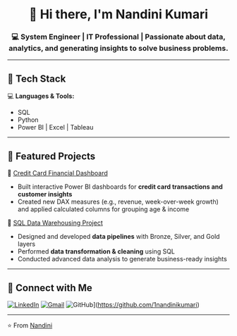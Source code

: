 <h1 align="center"> 🌸 Hi there, I'm Nandini Kumari</h1>
<h3 align="center">💻 System Engineer | IT Professional | Passionate about data, analytics, and generating insights to solve business problems.</h3>
</p>

--- 
## 🔹 Tech Stack  
💻 **Languages & Tools:**  
- SQL   
- Python  
- Power BI | Excel | Tableau  

---

## 🔹 Featured Projects  
📌 [Credit Card Financial Dashboard](https://github.com/1nandinikumari/Credit_Card_Financial_Dashboard)  
- Built interactive Power BI dashboards for **credit card transactions and customer insights**  
- Created new DAX measures (e.g., revenue, week-over-week growth) and applied calculated columns for grouping age & income  

📌 [SQL Data Warehousing Project](https://github.com/1nandinikumari/SQL-Data-Warehouse_Project)  
- Designed and developed **data pipelines** with Bronze, Silver, and Gold layers  
- Performed **data transformation & cleaning** using SQL  
- Conducted advanced data analysis to generate business-ready insights  

---

## 🔹 Connect with Me  
[![LinkedIn](https://img.shields.io/badge/LinkedIn-blue?style=for-the-badge&logo=linkedin&logoColor=white)](https://www.linkedin.com/in/nandini-kumari-5aba4a219/)  [![Gmail](https://img.shields.io/badge/Gmail-D14836?style=for-the-badge&logo=gmail&logoColor=white)](https://mail.google.com/mail/u/0/#inbox)  ![GitHub](https://img.shields.io/badge/GitHub-000?style=for-the-badge&logo=github&logoColor=white)](https://github.com/1nandinikumari)  

---
⭐ From [Nandini](https://github.com/1nandinikumari) 

